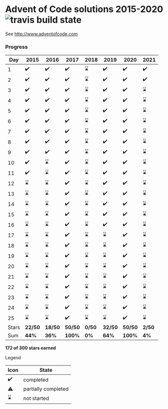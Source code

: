 # Advent of Code solutions 2015-2020 ![travis build state](https://travis-ci.org/chrlembeck/aoc2017.svg?branch=master)

See http://www.adventofcode.com

### Progress

Day   | 2015                | 2016                | 2017                | 2018                | 2019               | 2020               | 2021
----- | ------------------- | ------------------- | ------------------- | ------------------- | ------------------ | ------------------ | ------------------ 
  1   | :heavy_check_mark:  | :heavy_check_mark:  | :heavy_check_mark:  | :hourglass:         | :heavy_check_mark: | :heavy_check_mark: | :heavy_check_mark:
  2   | :heavy_check_mark:  | :heavy_check_mark:  | :heavy_check_mark:  | :hourglass:         | :heavy_check_mark: | :heavy_check_mark: | :heavy_check_mark:
  3   | :heavy_check_mark:  | :heavy_check_mark:  | :heavy_check_mark:  | :hourglass:         | :heavy_check_mark: | :heavy_check_mark: | :hourglass:
  4   | :heavy_check_mark:  | :heavy_check_mark:  | :heavy_check_mark:  | :hourglass:         | :heavy_check_mark: | :heavy_check_mark: | :hourglass:
  5   | :heavy_check_mark:  | :heavy_check_mark:  | :heavy_check_mark:  | :hourglass:         | :heavy_check_mark: | :heavy_check_mark: | :hourglass:
  6   | :heavy_check_mark:  | :heavy_check_mark:  | :heavy_check_mark:  | :hourglass:         | :heavy_check_mark: | :heavy_check_mark: | :hourglass:
  7   | :heavy_check_mark:  | :heavy_check_mark:  | :heavy_check_mark:  | :hourglass:         | :heavy_check_mark: | :heavy_check_mark: | :hourglass:
  8   | :heavy_check_mark:  | :heavy_check_mark:  | :heavy_check_mark:  | :hourglass:         | :heavy_check_mark: | :heavy_check_mark: | :hourglass:
  9   | :heavy_check_mark:  | :heavy_check_mark:  | :heavy_check_mark:  | :hourglass:         | :heavy_check_mark: | :heavy_check_mark: | :hourglass:
  10  | :heavy_check_mark:  | :hourglass:         | :heavy_check_mark:  | :hourglass:         | :heavy_check_mark: | :heavy_check_mark: | :hourglass:
  11  | :heavy_check_mark:  | :hourglass:         | :heavy_check_mark:  | :hourglass:         | :heavy_check_mark: | :heavy_check_mark: | :hourglass:
  12  | :hourglass:         | :hourglass:         | :heavy_check_mark:  | :hourglass:         | :heavy_check_mark: | :heavy_check_mark: | :hourglass:
  13  | :hourglass:         | :hourglass:         | :heavy_check_mark:  | :hourglass:         | :heavy_check_mark: | :heavy_check_mark: | :hourglass:
  14  | :hourglass:         | :hourglass:         | :heavy_check_mark:  | :hourglass:         | :heavy_check_mark: | :heavy_check_mark: | :hourglass:
  15  | :hourglass:         | :hourglass:         | :heavy_check_mark:  | :hourglass:         | :heavy_check_mark: | :heavy_check_mark: | :hourglass:
  16  | :hourglass:         | :hourglass:         | :heavy_check_mark:  | :hourglass:         | :heavy_check_mark: | :heavy_check_mark: | :hourglass:
  17  | :hourglass:         | :hourglass:         | :heavy_check_mark:  | :hourglass:         | :hourglass:        | :heavy_check_mark: | :hourglass:
  18  | :hourglass:         | :hourglass:         | :heavy_check_mark:  | :hourglass:         | :hourglass:        | :heavy_check_mark: | :hourglass:
  19  | :hourglass:         | :hourglass:         | :heavy_check_mark:  | :hourglass:         | :hourglass:        | :heavy_check_mark: | :hourglass:
  20  | :hourglass:         | :hourglass:         | :heavy_check_mark:  | :hourglass:         | :hourglass:        | :heavy_check_mark: | :hourglass:
  21  | :hourglass:         | :hourglass:         | :heavy_check_mark:  | :hourglass:         | :hourglass:        | :heavy_check_mark: | :hourglass:
  22  | :hourglass:         | :hourglass:         | :heavy_check_mark:  | :hourglass:         | :hourglass:        | :heavy_check_mark: | :hourglass:
  23  | :hourglass:         | :hourglass:         | :heavy_check_mark:  | :hourglass:         | :hourglass:        | :heavy_check_mark: | :hourglass:
  24  | :hourglass:         | :hourglass:         | :heavy_check_mark:  | :hourglass:         | :hourglass:        | :heavy_check_mark: | :hourglass:
  25  | :hourglass:         | :hourglass:         | :heavy_check_mark:  | :hourglass:         | :hourglass:        | :heavy_check_mark: | :hourglass:
Stars | **22/50**           | **18/50**           | **50/50**           | **0/50**            | **32/50**          | **50/50**          | **2/50**
 Sum  | **44%**             | **36%**              | **100%**            | **0%**              | **64%**            | **100%**          | **4%**
 
**172 of 300 stars earned**

Legend

Icon               | State
------------------ | --------------------
:heavy_check_mark: | completed 
:warning:          | partially completed 
:hourglass:        | not started 